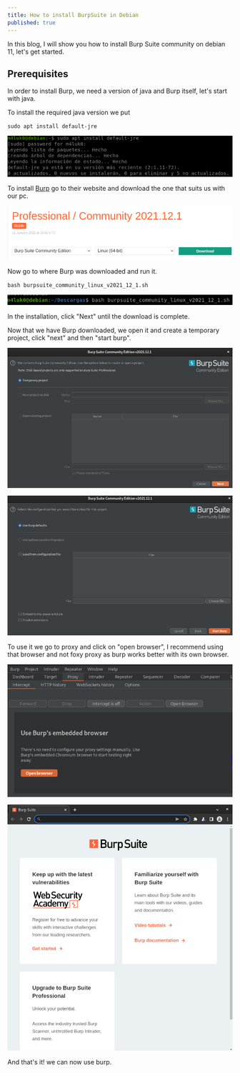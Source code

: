 ```yaml
---
title: How to install BurpSuite in Debian
published: true
---
```


In this blog, I will show you how to install Burp Suite community on debian 11, let's get started.

## [](#header-2)Prerequisites

In order to install Burp, we need a version of java and Burp itself, let's start with java.

To install the required java version we put

```shell
sudo apt install default-jre
```

![](https://raw.githubusercontent.com/M4luk0/m4luk0.github.io/master/images/Burp_install/1.png)

To install [Burp](https://portswigger.net/burp/releases/professional-community-2021-12-1?requestededition=community) go to their website and download the one that suits us with our pc.

![](https://raw.githubusercontent.com/M4luk0/m4luk0.github.io/master/images/Burp_install/2.png)

Now go to where Burp was downloaded and run it.

```shell
bash burpsuite_community_linux_v2021_12_1.sh
```

![](https://raw.githubusercontent.com/M4luk0/m4luk0.github.io/master/images/Burp_install/3.png)

In the installation, click "Next" until the download is complete.

Now that we have Burp downloaded, we open it and create a temporary project, click "next" and then "start burp".

![](https://raw.githubusercontent.com/M4luk0/m4luk0.github.io/master/images/Burp_install/4.png)

![](https://raw.githubusercontent.com/M4luk0/m4luk0.github.io/master/images/Burp_install/5.png)

To use it we go to proxy and click on "open browser", I recommend using that browser and not foxy proxy as burp works better with its own browser.

![](https://raw.githubusercontent.com/M4luk0/m4luk0.github.io/master/images/Burp_install/6.png)

![](https://raw.githubusercontent.com/M4luk0/m4luk0.github.io/master/images/Burp_install/7.png)

And that's it! we can now use burp.
